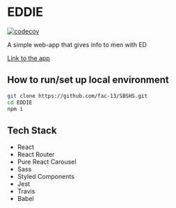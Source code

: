 # EDDIE

[![codecov](https://codecov.io/gh/fac-13/SBSHS/branch/master/graph/badge.svg)](https://codecov.io/gh/fac-13/SBSHS)

A simple web-app that gives info to men with ED

[Link to the app](https://eddie-webapp.netlify.com)

## How to run/set up local environment

```bash
git clone https://github.com/fac-13/SBSHS.git
cd EDDIE
npm i
```

## Tech Stack

- React
- React Router
- Pure React Carousel
- Sass
- Styled Components
- Jest
- Travis
- Babel
